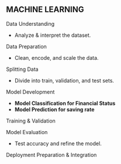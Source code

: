 ## MACHINE LEARNING

Data Understanding
* Analyze & interpret the dataset.

Data Preparation
* Clean, encode, and scale the data.

Splitting Data
* Divide into train, validation, and test sets.

Model Development
* **Model Classification for Financial Status**
* **Model Prediction for saving rate**

Training & Validation

Model Evaluation
* Test accuracy and refine the model.

Deployment Preparation & Integration
